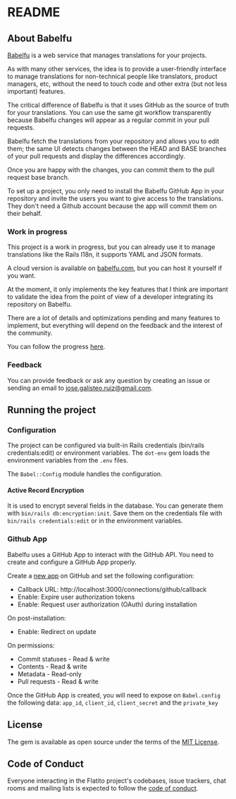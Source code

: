 # README

## About Babelfu

[Babelfu](https://babelfu.com) is a web service that manages translations for your projects.

As with many other services, the idea is to provide a user-friendly interface to manage translations
for non-technical people like translators, product managers, etc, without the need to touch code and
other extra (but not less important) features.

The critical difference of Babelfu is that it uses GitHub as the source of truth
for your translations. You can use the same git workflow transparently
because Babelfu changes will appear as a regular commit in your pull requests.

Babelfu fetch the translations from your repository and allows you to edit them;
the same UI detects changes between the HEAD and BASE branches of your pull requests and display
the differences accordingly.

Once you are happy with the changes, you can commit them to the pull request base branch.

To set up a project, you only need to install the Babelfu GitHub App in your repository and invite
the users you want to give access to the translations. They don't need a Github account because
the app will commit them on their behalf.

### Work in progress

This project is a work in progress, but you can already use it to manage translations like the Rails I18n,
it supports YAML and JSON formats.

A cloud version is available on [babelfu.com](https://babelfu.com), but you can host it yourself if you want.

At the moment, it only implements the key features that I think are important to validate the idea from
the point of view of a developer integrating its repository on Babelfu.

There are a lot of details and optimizations pending and many features to implement, but everything
will depend on the feedback and the interest of the community.

You can follow the progress [here](https://github.com/orgs/babelfu/projects/4/views/7).

### Feedback

You can provide feedback or ask any question by creating an issue or sending
an email to jose.galisteo.ruiz@gmail.com.

## Running the project

### Configuration

The project can be configured via built-in Rails credentials (bin/rails credentials:edit) or
environment variables. The `dot-env` gem loads the environment variables from the `.env` files.

The `Babel::Config` module handles the configuration.

#### Active Record Encryption

It is used to encrypt several fields in the database. You can generate them with `bin/rails db:encryption:init`.
Save them on the credentials file with `bin/rails credentials:edit` or in the environment variables.

### Github App

Babelfu uses a GitHub App to interact with the GitHub API. You need to create and configure a GitHub App properly.

Create a [new app]([https://github.com/settings/apps]) on GitHub and set the following configuration:

- Callback URL: http://localhost:3000/connections/github/callback
- Enable: Expire user authorization tokens
- Enable: Request user authorization (OAuth) during installation

On post-installation:

- Enable: Redirect on update

On permissions:

- Commit statuses - Read & write
- Contents - Read & write
- Metadata - Read-only
- Pull requests - Read & write

Once the GitHub App is created, you will need to expose on `Babel.config` the following data: `app_id`, `client_id`, `client_secret` and the `private_key`

## License

The gem is available as open source under the terms of the [MIT License](https://opensource.org/licenses/MIT).

## Code of Conduct

Everyone interacting in the Flatito project's codebases, issue trackers, chat rooms and mailing lists is expected to follow the [code of conduct](https://github.com/ceritium/flatito/blob/master/CODE_OF_CONDUCT.md).
